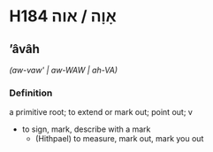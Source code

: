 # H184 אָוָה / אוה

## ʼâvâh

_(aw-vaw' | aw-WAW | ah-VA)_

### Definition

a primitive root; to extend or mark out; point out; v

- to sign, mark, describe with a mark
  - (Hithpael) to measure, mark out, mark you out
